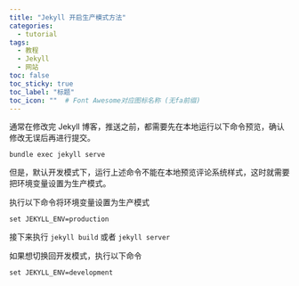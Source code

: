 ```yaml
---
title: "Jekyll 开启生产模式方法"
categories:
  - tutorial
tags:
  - 教程
  - Jekyll
  - 网站
toc: false
toc_sticky: true
toc_label: "标题"
toc_icon: ""  # Font Awesome对应图标名称 (无fa前缀)	
---
```

通常在修改完 Jekyll 博客，推送之前，都需要先在本地运行以下命令预览，确认修改无误后再进行提交。
```
bundle exec jekyll serve
```

但是，默认开发模式下，运行上述命令不能在本地预览评论系统样式，这时就需要把环境变量设置为生产模式。

执行以下命令将环境变量设置为生产模式
```
set JEKYLL_ENV=production
```
接下来执行 `jekyll build` 或者 `jekyll server`

如果想切换回开发模式，执行以下命令
```
set JEKYLL_ENV=development
```
